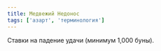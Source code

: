 ```yaml
---
title: Медвежий Недонос
tags: ['азарт', 'терминология']
---
```


Ставки на падение удачи (минимум 1,000 буны).
